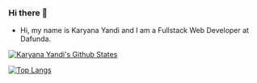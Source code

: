 ### Hi there 👋

- Hi, my name is Karyana Yandi and I am a Fullstack Web Developer at Dafunda.

[![Karyana Yandi's Github States](https://github-readme-stats.vercel.app/api?username=karyanayandi&show_icons=true&count_private=true)](https://github.com/karyanayandi/karyanayandi)


[![Top Langs](https://github-readme-stats.vercel.app/api/top-langs/?username=karyanayandi&langs_count=10)](https://github.com/karyanayandi)


<!--
**karyanayandi/karyanayandi** is a ✨ _special_ ✨ repository because its `README.md` (this file) appears on your GitHub profile.
-->
